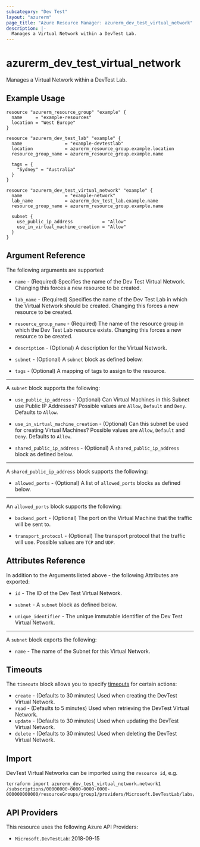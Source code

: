 ```yaml
---
subcategory: "Dev Test"
layout: "azurerm"
page_title: "Azure Resource Manager: azurerm_dev_test_virtual_network"
description: |-
  Manages a Virtual Network within a DevTest Lab.
---
```


# azurerm_dev_test_virtual_network

Manages a Virtual Network within a DevTest Lab.

## Example Usage

```hcl
resource "azurerm_resource_group" "example" {
  name     = "example-resources"
  location = "West Europe"
}

resource "azurerm_dev_test_lab" "example" {
  name                = "example-devtestlab"
  location            = azurerm_resource_group.example.location
  resource_group_name = azurerm_resource_group.example.name

  tags = {
    "Sydney" = "Australia"
  }
}

resource "azurerm_dev_test_virtual_network" "example" {
  name                = "example-network"
  lab_name            = azurerm_dev_test_lab.example.name
  resource_group_name = azurerm_resource_group.example.name

  subnet {
    use_public_ip_address           = "Allow"
    use_in_virtual_machine_creation = "Allow"
  }
}
```

## Argument Reference

The following arguments are supported:

* `name` - (Required) Specifies the name of the Dev Test Virtual Network. Changing this forces a new resource to be created.

* `lab_name` - (Required) Specifies the name of the Dev Test Lab in which the Virtual Network should be created. Changing this forces a new resource to be created.

* `resource_group_name` - (Required) The name of the resource group in which the Dev Test Lab resource exists. Changing this forces a new resource to be created.

* `description` - (Optional) A description for the Virtual Network.

* `subnet` - (Optional) A `subnet` block as defined below.

* `tags` - (Optional) A mapping of tags to assign to the resource.

---

A `subnet` block supports the following:

* `use_public_ip_address` - (Optional) Can Virtual Machines in this Subnet use Public IP Addresses? Possible values are `Allow`, `Default` and `Deny`. Defaults to `Allow`.

* `use_in_virtual_machine_creation` - (Optional) Can this subnet be used for creating Virtual Machines? Possible values are `Allow`, `Default` and `Deny`. Defaults to `Allow`.

* `shared_public_ip_address` - (Optional) A `shared_public_ip_address` block as defined below.

---

A `shared_public_ip_address` block supports the following:

* `allowed_ports` - (Optional) A list of `allowed_ports` blocks as defined below.

---

An `allowed_ports` block supports the following:

* `backend_port` - (Optional) The port on the Virtual Machine that the traffic will be sent to.

* `transport_protocol` - (Optional) The transport protocol that the traffic will use. Possible values are `TCP` and `UDP`.

## Attributes Reference

In addition to the Arguments listed above - the following Attributes are exported:

* `id` - The ID of the Dev Test Virtual Network.

* `subnet` - A `subnet` block as defined below.

* `unique_identifier` - The unique immutable identifier of the Dev Test Virtual Network.

---

A `subnet` block exports the following:

* `name` - The name of the Subnet for this Virtual Network.

## Timeouts

The `timeouts` block allows you to specify [timeouts](https://www.terraform.io/language/resources/syntax#operation-timeouts) for certain actions:

* `create` - (Defaults to 30 minutes) Used when creating the DevTest Virtual Network.
* `read` - (Defaults to 5 minutes) Used when retrieving the DevTest Virtual Network.
* `update` - (Defaults to 30 minutes) Used when updating the DevTest Virtual Network.
* `delete` - (Defaults to 30 minutes) Used when deleting the DevTest Virtual Network.

## Import

DevTest Virtual Networks can be imported using the `resource id`, e.g.

```shell
terraform import azurerm_dev_test_virtual_network.network1 /subscriptions/00000000-0000-0000-0000-000000000000/resourceGroups/group1/providers/Microsoft.DevTestLab/labs/lab1/virtualNetworks/network1
```

## API Providers
<!-- This section is generated, changes will be overwritten -->
This resource uses the following Azure API Providers:

* `Microsoft.DevTestLab`: 2018-09-15
